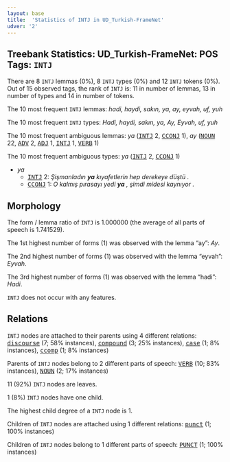 ```yaml
---
layout: base
title:  'Statistics of INTJ in UD_Turkish-FrameNet'
udver: '2'
---
```


## Treebank Statistics: UD_Turkish-FrameNet: POS Tags: `INTJ`

There are 8 `INTJ` lemmas (0%), 8 `INTJ` types (0%) and 12 `INTJ` tokens (0%).
Out of 15 observed tags, the rank of `INTJ` is: 11 in number of lemmas, 13 in number of types and 14 in number of tokens.

The 10 most frequent `INTJ` lemmas: <em>hadi, haydi, sakın, ya, ay, eyvah, uf, yuh</em>

The 10 most frequent `INTJ` types:  <em>Hadi, haydi, sakın, ya, Ay, Eyvah, uf, yuh</em>

The 10 most frequent ambiguous lemmas: <em>ya</em> (<tt><a href="tr_framenet-pos-INTJ.html">INTJ</a></tt> 2, <tt><a href="tr_framenet-pos-CCONJ.html">CCONJ</a></tt> 1), <em>ay</em> (<tt><a href="tr_framenet-pos-NOUN.html">NOUN</a></tt> 22, <tt><a href="tr_framenet-pos-ADV.html">ADV</a></tt> 2, <tt><a href="tr_framenet-pos-ADJ.html">ADJ</a></tt> 1, <tt><a href="tr_framenet-pos-INTJ.html">INTJ</a></tt> 1, <tt><a href="tr_framenet-pos-VERB.html">VERB</a></tt> 1)

The 10 most frequent ambiguous types:  <em>ya</em> (<tt><a href="tr_framenet-pos-INTJ.html">INTJ</a></tt> 2, <tt><a href="tr_framenet-pos-CCONJ.html">CCONJ</a></tt> 1)


* <em>ya</em>
  * <tt><a href="tr_framenet-pos-INTJ.html">INTJ</a></tt> 2: <em>Şişmanladın <b>ya</b> kıyafetlerin hep derekeye düştü .</em>
  * <tt><a href="tr_framenet-pos-CCONJ.html">CCONJ</a></tt> 1: <em>O kalmış pırasayı yedi <b>ya</b> , şimdi midesi kaynıyor .</em>

## Morphology

The form / lemma ratio of `INTJ` is 1.000000 (the average of all parts of speech is 1.741529).

The 1st highest number of forms (1) was observed with the lemma “ay”: <em>Ay</em>.

The 2nd highest number of forms (1) was observed with the lemma “eyvah”: <em>Eyvah</em>.

The 3rd highest number of forms (1) was observed with the lemma “hadi”: <em>Hadi</em>.

`INTJ` does not occur with any features.


## Relations

`INTJ` nodes are attached to their parents using 4 different relations: <tt><a href="tr_framenet-dep-discourse.html">discourse</a></tt> (7; 58% instances), <tt><a href="tr_framenet-dep-compound.html">compound</a></tt> (3; 25% instances), <tt><a href="tr_framenet-dep-case.html">case</a></tt> (1; 8% instances), <tt><a href="tr_framenet-dep-ccomp.html">ccomp</a></tt> (1; 8% instances)

Parents of `INTJ` nodes belong to 2 different parts of speech: <tt><a href="tr_framenet-pos-VERB.html">VERB</a></tt> (10; 83% instances), <tt><a href="tr_framenet-pos-NOUN.html">NOUN</a></tt> (2; 17% instances)

11 (92%) `INTJ` nodes are leaves.

1 (8%) `INTJ` nodes have one child.

The highest child degree of a `INTJ` node is 1.

Children of `INTJ` nodes are attached using 1 different relations: <tt><a href="tr_framenet-dep-punct.html">punct</a></tt> (1; 100% instances)

Children of `INTJ` nodes belong to 1 different parts of speech: <tt><a href="tr_framenet-pos-PUNCT.html">PUNCT</a></tt> (1; 100% instances)

